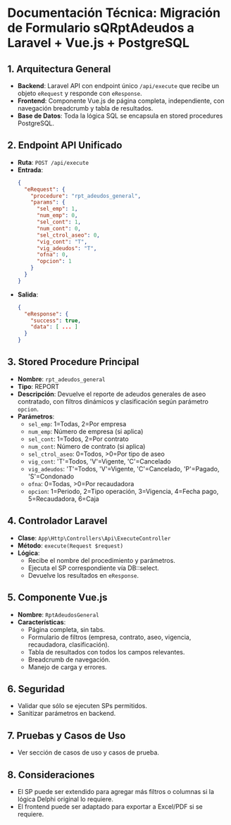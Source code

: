 # Documentación Técnica: Migración de Formulario sQRptAdeudos a Laravel + Vue.js + PostgreSQL

## 1. Arquitectura General
- **Backend**: Laravel API con endpoint único `/api/execute` que recibe un objeto `eRequest` y responde con `eResponse`.
- **Frontend**: Componente Vue.js de página completa, independiente, con navegación breadcrumb y tabla de resultados.
- **Base de Datos**: Toda la lógica SQL se encapsula en stored procedures PostgreSQL.

## 2. Endpoint API Unificado
- **Ruta**: `POST /api/execute`
- **Entrada**:
  ```json
  {
    "eRequest": {
      "procedure": "rpt_adeudos_general",
      "params": {
        "sel_emp": 1,
        "num_emp": 0,
        "sel_cont": 1,
        "num_cont": 0,
        "sel_ctrol_aseo": 0,
        "vig_cont": "T",
        "vig_adeudos": "T",
        "ofna": 0,
        "opcion": 1
      }
    }
  }
  ```
- **Salida**:
  ```json
  {
    "eResponse": {
      "success": true,
      "data": [ ... ]
    }
  }
  ```

## 3. Stored Procedure Principal
- **Nombre**: `rpt_adeudos_general`
- **Tipo**: REPORT
- **Descripción**: Devuelve el reporte de adeudos generales de aseo contratado, con filtros dinámicos y clasificación según parámetro `opcion`.
- **Parámetros**:
  - `sel_emp`: 1=Todas, 2=Por empresa
  - `num_emp`: Número de empresa (si aplica)
  - `sel_cont`: 1=Todos, 2=Por contrato
  - `num_cont`: Número de contrato (si aplica)
  - `sel_ctrol_aseo`: 0=Todos, >0=Por tipo de aseo
  - `vig_cont`: 'T'=Todos, 'V'=Vigente, 'C'=Cancelado
  - `vig_adeudos`: 'T'=Todos, 'V'=Vigente, 'C'=Cancelado, 'P'=Pagado, 'S'=Condonado
  - `ofna`: 0=Todas, >0=Por recaudadora
  - `opcion`: 1=Periodo, 2=Tipo operación, 3=Vigencia, 4=Fecha pago, 5=Recaudadora, 6=Caja

## 4. Controlador Laravel
- **Clase**: `App\Http\Controllers\Api\ExecuteController`
- **Método**: `execute(Request $request)`
- **Lógica**:
  - Recibe el nombre del procedimiento y parámetros.
  - Ejecuta el SP correspondiente vía DB::select.
  - Devuelve los resultados en `eResponse`.

## 5. Componente Vue.js
- **Nombre**: `RptAdeudosGeneral`
- **Características**:
  - Página completa, sin tabs.
  - Formulario de filtros (empresa, contrato, aseo, vigencia, recaudadora, clasificación).
  - Tabla de resultados con todos los campos relevantes.
  - Breadcrumb de navegación.
  - Manejo de carga y errores.

## 6. Seguridad
- Validar que sólo se ejecuten SPs permitidos.
- Sanitizar parámetros en backend.

## 7. Pruebas y Casos de Uso
- Ver sección de casos de uso y casos de prueba.

## 8. Consideraciones
- El SP puede ser extendido para agregar más filtros o columnas si la lógica Delphi original lo requiere.
- El frontend puede ser adaptado para exportar a Excel/PDF si se requiere.
